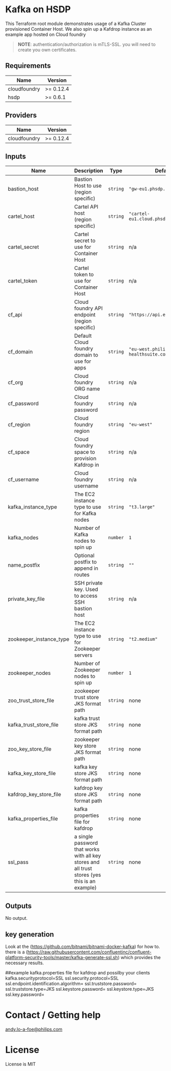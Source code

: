 # Kafka on HSDP
This Terraform root module demonstrates usage of a Kafka Cluster provisioned 
Container Host. We also spin up a Kafdrop instance as an example app hosted
on Cloud foundry

>**NOTE**: authentication/authorization is mTLS-SSL. you will need to create you own certificates.

## Requirements

| Name | Version |
|------|---------|
| cloudfoundry | >= 0.12.4 |
| hsdp | >= 0.6.1 |

## Providers

| Name | Version |
|------|---------|
| cloudfoundry | >= 0.12.4 |

## Inputs

| Name | Description | Type | Default | Required |
|------|-------------|------|---------|:--------:|
| bastion\_host | Bastion Host to use (region specific) | `string` | `"gw-eu1.phsdp.com"` | no |
| cartel\_host | Cartel API host (region specific) | `string` | `"cartel-eu1.cloud.phsdp.com"` | no |
| cartel\_secret | Cartel secret to use for Container Host | `string` | n/a | yes |
| cartel\_token | Cartel token to use for Container Host | `string` | n/a | yes |
| cf\_api | Cloud foundry API endpoint (region specific) | `string` | `"https://api.eu1.phsdp.com"` | no |
| cf\_domain | Default Cloud foundry domain to use for apps | `string` | `"eu-west.philips-healthsuite.com"` | no |
| cf\_org | Cloud foundry ORG name | `string` | n/a | yes |
| cf\_password | Cloud foundry password | `string` | n/a | yes |
| cf\_region | Cloud foundry region | `string` | `"eu-west"` | no |
| cf\_space | Cloud foundry space to provision Kafdrop in | `string` | n/a | yes |
| cf\_username | Cloud foundry username | `string` | n/a | yes |
| kafka\_instance\_type | The EC2 instance type to use for Kafka nodes | `string` | `"t3.large"` | no |
| kafka\_nodes | Number of Kafka nodes to spin up | `number` | `1` | no |
| name\_postfix | Optional postfix to append in routes | `string` | `""` | no |
| private\_key\_file | SSH private key. Used to access SSH bastion host | `string` | n/a | yes |
| zookeeper\_instance\_type | The EC2 instance type to use for Zookeeper servers | `string` | `"t2.medium"` | no |
| zookeeper\_nodes | Number of Zookeeper nodes to spin up | `number` | `1` | no |
| zoo\_trust\_store\_file | zookeeper trust store JKS format path | `string` | none | yes |
| kafka\_trust\_store\_file | kafka trust store JKS format path | `string` | none | yes |
| zoo\_key\_store\_file | zookeeper key store JKS format path | `string` | none | yes |
| kafka\_key\_store\_file | kafka key store JKS format path | `string` | none | yes |
| kafdrop\_key\_store\_file | kafdrop key store JKS format path | `string` | none | yes |
| kafka\_properties\_file | kafka properties file for kafdrop | `string` | none | yes |
| ssl\_pass | a single password that works with all key stores and all trust stores (yes this is an example) | `string` | none | yes |

## Outputs

No output.

## key generation
Look at the (https://github.com/bitnami/bitnami-docker-kafka) for how to. there is a (https://raw.githubusercontent.com/confluentinc/confluent-platform-security-tools/master/kafka-generate-ssl.sh) which provides the necessary results.

##example kafka.properties file for kafdrop and possilby your clients
    kafka.securityprotocol=SSL
    ssl.security.protocol=SSL
    ssl.endpoint.identification.algorithm=
    ssl.truststore.password=<yourpass>
    ssl.truststore.type=JKS
    ssl.keystore.password=<yourpass>
    ssl.keystore.type=JKS
    ssl.key.password=<yourpass>

# Contact / Getting help

andy.lo-a-foe@philips.com

# License

License is MIT

